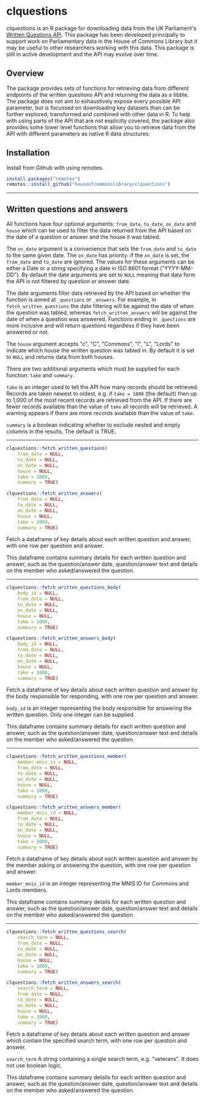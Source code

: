 # clquestions
clquestions is an R package for downloading data from the UK Parliament's [Written Questions API](https://writtenquestions-api.parliament.uk/index.html). This package has been developed principally to support work on Parliamentary data in the House of Commons Library but it may be useful to other researchers working with this data. This package is still in active development and the API may evolve over time.

## Overview
The package provides sets of functions for retrieving data from different endpoints of the written questions API and returning the data as a tibble. The package does not aim to exhaustively expose every possible API parameter, but is focussed on downloading key datasets than can be further explored, transformed and combined with other data in R. To help with using parts of the API that are not explicitly covered, the package also provides some lower level functions that allow you to retrieve data from the API with different parameters as native R data structures.

## Installation
Install from Github with using remotes.

```r
install.packages("remotes")
remotes::install_github("houseofcommonslibrary/clquestions")
```

---

## Written questions and answers
All functions have four optional arguments: ```from_date```, ```to_date```, ```on_date``` and ```house``` which can be used to filter the data returned from the API based on the date of a question or answer and the house it was tabled.

The ```on_date``` argument is a convenience that sets the ```from_date``` and ```to_date``` to the same given date. The ```on_date``` has priority: if the ```on_date``` is set, the ```from_date``` and ```to_date``` are ignored. The values for these arguments can be either a Date or a string specifying a date in ISO 8601 format ("YYYY-MM-DD"). By default the date arguments are set to ```NULL``` meaning that data form the API is not filtered by question or answer date.

The date arguments filter data retrieved by the API based on whether the function is aimed at ```_questions``` or ```_answers```. For example, in  ```fetch_written_questions``` the date filtering will be against the date of when the question was tabled, whereas ```fetch_written_answers``` will be against the date of when a question was answered. Functions ending in ```_questions``` are more inclusive and will return questions regardless if they have been answered or not. 

The ```house``` argument accepts "c", "C", "Commons", "l", "L", "Lords" to indicate which house the written question was tabled in. By default it is set to `NULL` and returns data from both houses. 

There are two additional arguments which must be supplied for each function: ```take``` and ```summary```. 

```take``` is an integer used to tell the API how many records should be retrieved. Records are taken newest to oldest, e.g. if ```take = 1000``` (the default) then up to 1,000 of the most recent records are retrieved from the API. If there are fewer records available than the value of ```take``` all records will be retrieved. A warning appears if there are more records available than the value of ```take```. 

```summary``` is a boolean indicating whether to exclude nested and empty columns in the results. The default is TRUE.

---

```r
clquestions::fetch_written_questions(
    from_date = NULL,
    to_date = NULL,
    on_date = NULL,
    house = NULL,
    take = 1000,
    summary = TRUE)

clquestions::fetch_written_answers(
    from_date = NULL,
    to_date = NULL,
    on_date = NULL,
    house = NULL,
    take = 1000,
    summary = TRUE)
```

Fetch a dataframe of key details about each written question and answer, with one row per question and answer.

This dataframe contains summary details for each written question and answer, such as the question/answer date, question/answer text and details on the member who asked/answered the question.

---

```r
clquestions::fetch_written_questions_body(
    body_id = NULL,
    from_date = NULL,
    to_date = NULL,
    on_date = NULL,
    house = NULL,
    take = 1000,
    summary = TRUE)

clquestions::fetch_written_answers_body(
    body_id = NULL,
    from_date = NULL,
    to_date = NULL,
    on_date = NULL,
    house = NULL,
    take = 1000,
    summary = TRUE)
```

Fetch a dataframe of key details about each written question and answer by the body responsible for responding, with one row per question and answer.

```body_id``` is an integer representing the body responsible for answering the written question. Only one integer can be supplied.

This dataframe contains summary details for each written question and answer, such as the question/answer date, question/answer text and details on the member who asked/answered the question.

---

```r
clquestions::fetch_written_questions_member(
    member_mnis_is = NULL,
    from_date = NULL,
    to_date = NULL,
    on_date = NULL,
    house = NULL,
    take = 1000,
    summary = TRUE)

clquestions::fetch_written_answers_member(
    member_mnis_id = NULL,
    from_date = NULL,
    to_date = NULL,
    on_date = NULL,
    house = NULL,
    take = 1000,
    summary = TRUE)
```

Fetch a dataframe of key details about each written question and answer by the member asking or answering the question, with one row per question and answer.

```member_mnis_id``` is an integer representing the MNIS ID for Commons and Lords members.

This dataframe contains summary details for each written question and answer, such as the question/answer date, question/answer text and details on the member who asked/answered the question.

---

```r
clquestions::fetch_written_questions_search(
    search_term = NULL,
    from_date = NULL,
    to_date = NULL,
    on_date = NULL,
    house = NULL,
    take = 1000,
    summary = TRUE)

clquestions::fetch_written_answers_search(
    search_term = NULL,
    from_date = NULL,
    to_date = NULL,
    on_date = NULL,
    house = NULL,
    take = 1000,
    summary = TRUE)
```

Fetch a dataframe of key details about each written question and answer which contain the specified search term, with one row per question and answer.

```search_term``` A string containing a single search term, e.g. "veterans". It does not use boolean logic.

This dataframe contains summary details for each written question and answer, such as the question/answer date, question/answer text and details on the member who asked/answered the question.
